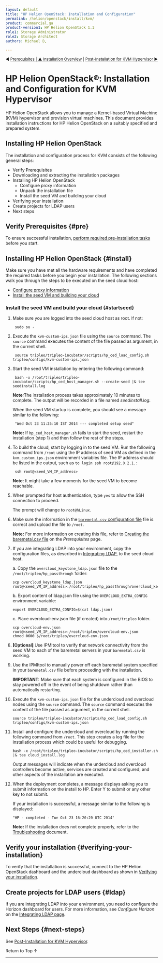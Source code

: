 ```yaml
---
layout: default
title: "HP Helion OpenStack: Installation and Configuration"
permalink: /helion/openstack/install/kvm/
product: commercial.ga
product-version1: HP Helion OpenStack 1.1
role1: Storage Administrator
role2: Storage Architect
authors: Michael B, 

---
```

<!--UNDER REVISION-->


<script>

function PageRefresh {
onLoad="window.refresh"
}

PageRefresh();

</script>

<p style="font-size: small;"> &#9664; <a href="/helion/openstack/install/prereqs/">Prerequisites | <a href="/helion/openstack/install/overview/test/"> &#9650; Installation Overview</a> | <a href="/helion/openstack/install/post-kvm/">Post-Installation for KVM Hypervisor &#9654 </a></p> 

# HP Helion OpenStack&reg;:  Installation and Configuration for KVM Hypervisor 

HP Helion OpenStack allows you to manage a Kernel-based Virtual Machine (KVM) hypervisor and provision virtual machines. This document provides installation instructions for HP Helion OpenStack on a suitably specified and prepared system.

## Installing HP Helion OpenStack

The installation and configuration process for KVM consists of the following general steps: 


* Verify Prerequisites
* Downloading and extracting the installation packages
* Installing HP Helion OpenStack
	* Configure proxy information
	* Unpack the installation file
	* Install the seed VM and building your cloud
* Verifying your installation
* Create projects for LDAP users
* Next steps

## Verify Prerequisites {#pre}

To ensure successful installation, [perform required pre-installation tasks](/helion/openstack/install/prereqs/) before you start.


## Installing HP Helion OpenStack {#install}

Make sure you have met all the hardware requirements and have completed the required tasks before you begin your installation. The following sections walk you through the steps to be executed on the seed cloud host:

* [Configure proxy information](#proxy)
* [Install the seed VM and building your cloud](#startseed)


### Install the seed VM and build your cloud {#startseed}

1. Make sure you are logged into the seed cloud host as root. If not:
 
		sudo su -

2. Execute the `kvm-custom-ips.json` file using the `source` command. The `source` command executes the content of the file passed as argument, in the current shell.

		source tripleo/tripleo-incubator/scripts/hp_ced_load_config.sh tripleo/configs/kvm-custom-ips.json 

5. Start the seed VM installation by entering the following command:

		bash -x /root/tripleo/tripleo-incubator/scripts/hp_ced_host_manager.sh --create-seed |& tee seedinstall.log

	**Note**:The installation process takes approximately 10 minutes to complete. The output will be recorded in a file named *seedinstall.log*.

	When the seed VM startup is complete, you should see a message similar to the following:

		"Wed Oct 23 11:25:10 IST 2014 --- completed setup seed" 

	**Note:** If `hp_ced_host_manager.sh` fails to start the seed, restart the installation (step 1) and then follow the rest of the steps.

6. To build the cloud, start by logging in to the seed VM. Run the following command from `/root` using the IP address of seed VM as defined in the `kvm_custom_ips.json` environment variables file. The IP address should be listed in the output, such as `to login ssh root@192.0.2.1.`:

		ssh root@<seed_VM_IP_address>

	**Note**: It might take a few moments for the seed VM to become reachable. 

7. When prompted for host authentication, type `yes` to allow the SSH connection to proceed.

	The prompt will change to `root@hLinux`.

10. Make sure the information in the [`baremetal.csv` configuration file](/helion/openstack/install/prereqs/#csv) file is correct and upload the file to `/root`.

	**Note:** For more information on creating this file, refer to [Creating the baremetal.csv file](/helion/openstack/install/prereqs/#csv) on the *Prerequisites* page.

11. If you are integrating LDAP into your environment, copy the configuration files, as described in [Integrating LDAP](/helion/openstack/services/identity/integrate-ldap/), to the seed cloud host.

	a. Copy the `overcloud_keystone_ldap.json` file to the `/root/tripleo/hp_passthrough` folder:

		scp overcloud_keystone_ldap.json root@<seed_VM_IP_address>:/root/tripleo/hp_passthrough/overcloud_keystone_ldap.json

	b. Export content of ldap.json file using the `OVERCLOUD_EXTRA_CONFIG` environment variable:

		export OVERCLOUD_EXTRA_CONFIG=$(cat ldap.json)

	c. Place overcloud-env.json file (if created) into `/root/tripleo` folder.

		scp overcloud-env.json root@<seed_VM_IP_address>:/root/tripleo/overcloud-env.json
		chmod 0600 $/root/tripleo/overcloud-env.json

12. **[Optional]** Use IPMItool to verify that network connectivity from the seed VM to each of the baremetal servers in your `baremetal.csv` is working.

13. Use the IPMItool to manually power off each baremetal system specified in your `baremetal.csv` file before proceeding with the installation. 

	**IMPORTANT:** Make sure that each system is configured in the BIOS to stay powered off in the event of being shutdown rather than automatically restarting.

14. Execute the `kvm-custom-ips.json` file for the undercloud and overcloud nodes using the `source` command. The `source` command executes the content of the file passed as argument, in the current shell.

		source tripleo/tripleo-incubator/scripts/hp_ced_load_config.sh tripleo/configs/kvm-custom-ips.json 

14. Install and configure the undercloud and overcloud by running the following command from `/root`. This step creates a log file for the installation process which could be useful for debugging.

		bash -x /root/tripleo/tripleo-incubator/scripts/hp_ced_installer.sh |& tee cloud_install.log

	Output messages will indicate when the undercloud and overcloud controllers become active, services are created and configured, and other aspects of the installation are executed. 

10. When the deployment completes, a message displays asking you to submit information on the install to HP. Enter Y to submit or any other key to not submit.

	If your installation is successful, a message similar to the following is displayed:

		"HP - completed - Tue Oct 23 16:20:20 UTC 2014"

	**Note:** If the installation does not complete properly, refer to the [Troubleshooting](/helion/openstack/services/troubleshooting/) document.


## Verify your installation {#verifying-your-installation}

To verify that the installation is successful, connect to the HP Helion OpenStack dashboard and the undercloud dashboard as shown in [Verifying your installation](/helion/openstack/install/verify/).

## Create projects for LDAP users {#ldap}

If you are integrating LDAP into your environment, you need to configure the Horizon dashboard for users. For more information, see *Configure Horizon* on the [Integrating LDAP page](/helion/openstack/services/identity/integrate-ldap/#horizon).


## Next Steps {#next-steps}

See [Post-Installation for KVM Hypervisor](/helion/openstack/install/post-kvm/).

<a href="#top" style="padding:14px 0px 14px 0px; text-decoration: none;"> Return to Top &#8593; </a>


----
